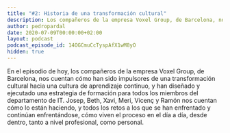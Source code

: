 ```yaml
---
title: "#2: Historia de una transformación cultural"
description: Los compañeros de la empresa Voxel Group, de Barcelona, nos cuentan cómo han sido impulsores de una transformación cultural hacia una cultura de aprendizaje continuo
author: pedropardal
date: 2020-07-09T00:00:00+02:00
layout: podcast
podcast_episode_id: 14OGCmuCcTyspAfX1wM8yO
hidden: true
---
```


En el episodio de hoy, los compañeros de la empresa Voxel Group, de Barcelona, nos cuentan cómo han sido impulsores de una transformación cultural hacia una cultura de aprendizaje continuo, y han diseñado y ejecutado una estrategia de formación para todos los miembros del departamento de IT. Josep, Beth, Xavi, Meri, Vicenç y Ramón nos cuentan cómo lo están haciendo, y todos los retos a los que se han enfrentado y continúan enfrentándose, cómo viven el proceso en el día a día, desde dentro, tanto a nivel profesional, como personal.

